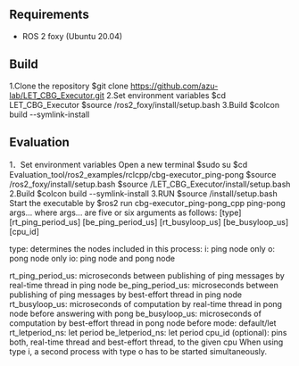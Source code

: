 

## Requirements
- ROS 2 foxy (Ubuntu 20.04)

## Build
1.Clone the repository
$git clone https://github.com/azu-lab/LET_CBG_Executor.git
2.Set environment variables
$cd LET_CBG_Executor
$source /ros2_foxy/install/setup.bash
3.Build
$colcon build --symlink-install
## Evaluation
1．Set environment variables
Open a new terminal
$sudo su
$cd Evaluation_tool/ros2_examples/rclcpp/cbg-executor_ping-pong
$source /ros2_foxy/install/setup.bash
$source /LET_CBG_Executor/install/setup.bash
2.Build
$colcon build --symlink-install
3.RUN
$source /install/setup.bash
Start the executable by
$ros2 run cbg-executor_ping-pong_cpp ping-pong args...
where args... are five or six arguments as follows:
[type] [rt_ping_period_us] [be_ping_period_us] [rt_busyloop_us] [be_busyloop_us] [cpu_id]

type: determines the nodes included in this process:
  i: ping node only
  o: pong node only
  io: ping node and pong node

rt_ping_period_us: microseconds between publishing of ping messages by real-time thread
                   in ping node
be_ping_period_us: microseconds between publishing of ping messages by best-effort
                   thread in ping node
rt_busyloop_us:    microseconds of computation by real-time thread in pong node before
                   answering with pong
be_busyloop_us:    microseconds of computation by best-effort thread in pong node before
mode:               default/let
rt_letperiod_ns:    let period
be_letperiod_ns:    let period
cpu_id (optional): pins both, real-time thread and best-effort thread, to the given cpu
When using type i, a second process with type o has to be started simultaneously.